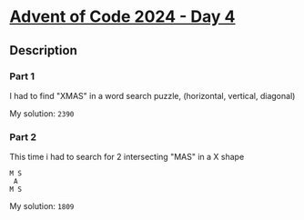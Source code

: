 # [**Advent of Code 2024 - Day 4**](https://adventofcode.com/2024/day/4)

## Description

### Part 1

I had to find "XMAS" in a word search puzzle, (horizontal, vertical, diagonal)

My solution: `2390`

### Part 2

This time i had to search for 2 intersecting "MAS" in a X shape

```
M S
 A
M S
```

My solution: `1809`
